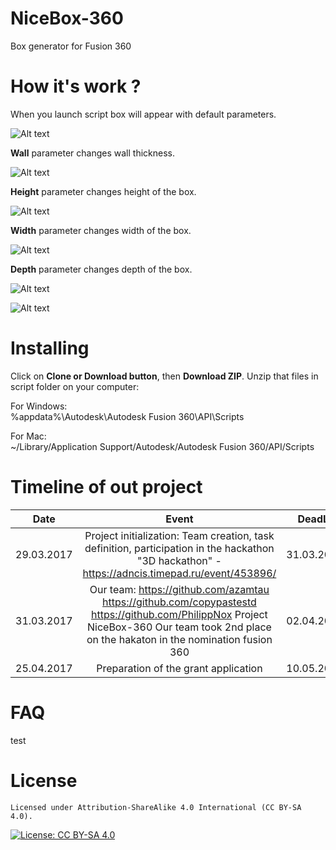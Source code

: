 # NiceBox-360
Box generator for Fusion 360

# How it's work ?
When you launch script box will appear with default parameters.

![Alt text](/resources/Images/Origin.jpg?raw=true "Original")

**Wall** parameter changes wall thickness.

![Alt text](/resources/Images/Wall.jpg?raw=true "Wall")

**Height** parameter changes height of the box.

![Alt text](/resources/Images/Height.jpg?raw=true "Height")

**Width** parameter changes width of the box.

![Alt text](/resources/Images/Width.jpg?raw=true "Width")

**Depth** parameter changes depth of the box.

![Alt text](/resources/Images/Depth.jpg?raw=true "Depth")

![Alt text](/resources/Images/Shift.jpg?raw=true "Shift")

# Installing
Click on **Clone or Download button**, then **Download ZIP**. Unzip that files in script folder on your computer:

For Windows:    
%appdata%\Autodesk\Autodesk Fusion 360\API\Scripts

For Mac:    
~/Library/Application Support/Autodesk/Autodesk Fusion 360/API/Scripts

# Timeline of out project
| Date          | Event                                                           | DeadLine    |
| ------------- |:---------------------------------------------------------------:| -----------:|
| 29.03.2017    | Project initialization: Team creation, task definition, participation in the hackathon "3D hackathon" - https://adncis.timepad.ru/event/453896/                                           | 31.03.2017  |
| 31.03.2017    | Our team: https://github.com/azamtau https://github.com/copypastestd https://github.com/PhilippNox Project NiceBox-360 Our team took 2nd place on the hakaton in the nomination fusion 360               | 02.04.2017  |
| 25.04.2017    | Preparation of the grant application                            | 10.05.2017  |

# FAQ
test
# License

    Licensed under Attribution-ShareAlike 4.0 International (CC BY-SA 4.0). 

[![License: CC BY-SA 4.0](https://licensebuttons.net/l/by-sa/4.0/80x15.png)](http://creativecommons.org/licenses/by-sa/4.0/)
